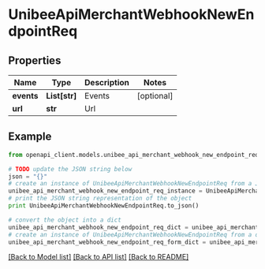 # UnibeeApiMerchantWebhookNewEndpointReq


## Properties

Name | Type | Description | Notes
------------ | ------------- | ------------- | -------------
**events** | **List[str]** | Events | [optional] 
**url** | **str** | Url | 

## Example

```python
from openapi_client.models.unibee_api_merchant_webhook_new_endpoint_req import UnibeeApiMerchantWebhookNewEndpointReq

# TODO update the JSON string below
json = "{}"
# create an instance of UnibeeApiMerchantWebhookNewEndpointReq from a JSON string
unibee_api_merchant_webhook_new_endpoint_req_instance = UnibeeApiMerchantWebhookNewEndpointReq.from_json(json)
# print the JSON string representation of the object
print UnibeeApiMerchantWebhookNewEndpointReq.to_json()

# convert the object into a dict
unibee_api_merchant_webhook_new_endpoint_req_dict = unibee_api_merchant_webhook_new_endpoint_req_instance.to_dict()
# create an instance of UnibeeApiMerchantWebhookNewEndpointReq from a dict
unibee_api_merchant_webhook_new_endpoint_req_form_dict = unibee_api_merchant_webhook_new_endpoint_req.from_dict(unibee_api_merchant_webhook_new_endpoint_req_dict)
```
[[Back to Model list]](../README.md#documentation-for-models) [[Back to API list]](../README.md#documentation-for-api-endpoints) [[Back to README]](../README.md)


